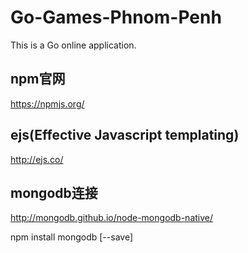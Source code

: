# Go-Games-Phnom-Penh
This is a Go online application.

## npm官网

https://npmjs.org/

## ejs(Effective Javascript templating)

http://ejs.co/

## mongodb连接

http://mongodb.github.io/node-mongodb-native/

npm install mongodb [--save]

